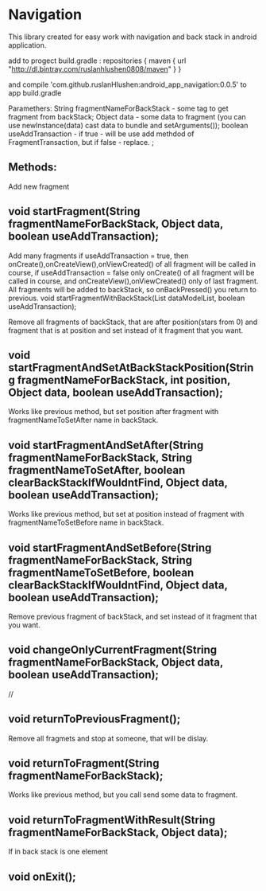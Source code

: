 # Navigation

This library created for easy work with navigation and back stack in android application.

add to progect build.gradle :
repositories {
        maven {
            url "http://dl.bintray.com/ruslanhlushen0808/maven"
        }
    }
    
and compile 'com.github.ruslanHlushen:android_app_navigation:0.0.5'   to  app build.gradle


Paramethers:
String fragmentNameForBackStack - some tag to get fragment from backStack; 
Object data - some data to fragment (you can use newInstance(data) cast data to bundle and setArguments()); 
boolean useAddTransaction - if true - will be use add methdod of FragmentTransaction, but if false - replace. ;

<h2>Methods:</h2>
 Add new fragment
<h2>void startFragment(String fragmentNameForBackStack, Object data, boolean useAddTransaction);</h2>

 Add many fragments if useAddTransaction = true, then onCreate(),onCreateView(),onViewCreated() of all fragment will be called in course, if useAddTransaction = false only onCreate() of all fragment will be called in course, and onCreateView(),onViewCreated() only of last fragment.
All fragments will be added to backStack, so onBackPressed() you return to previous.
void startFragmentWithBackStack(List<DataModel> dataModelList, boolean useAddTransaction);

 Remove all fragments of backStack, that are after position(stars from 0) and fragment that is at position and set instead of it fragment that you want.
<h2>void startFragmentAndSetAtBackStackPosition(String fragmentNameForBackStack, int position, Object data, boolean useAddTransaction);</h2>

 Works like previous method, but set position after fragment with fragmentNameToSetAfter name in backStack.
<h2>void startFragmentAndSetAfter(String fragmentNameForBackStack,
                                  String fragmentNameToSetAfter,
                                  boolean clearBackStackIfWouldntFind,
                                  Object data,
                                  boolean useAddTransaction);</h2>
                                  
Works like previous method, but set at position instead of fragment with fragmentNameToSetBefore name in backStack.
<h2>void startFragmentAndSetBefore(String fragmentNameForBackStack,
                                   String fragmentNameToSetBefore,
                                   boolean clearBackStackIfWouldntFind,
                                   Object data,
                                   boolean useAddTransaction);</h2>

 Remove previous fragment of backStack, and set instead of it fragment that you want.
<h2>void changeOnlyCurrentFragment(String fragmentNameForBackStack, Object data, boolean useAddTransaction);</h2>

//
<h2>void returnToPreviousFragment();</h2>

 Remove all fragmets and stop at someone, that will be dislay.
<h2>void returnToFragment(String fragmentNameForBackStack);</h2>

 Works like previous method, but you call send some data to fragment.
<h2>void returnToFragmentWithResult(String fragmentNameForBackStack, Object data);</h2>

 If in back stack is one element
<h2>void onExit();</h2>
